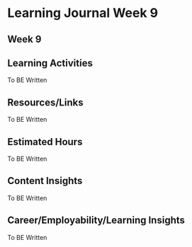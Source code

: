 # Learning Journal Week 9
## Week 9
## Learning Activities
To BE Written
## Resources/Links
To BE Written
## Estimated Hours
To BE Written
## Content Insights
To BE Written
## Career/Employability/Learning Insights
To BE Written
